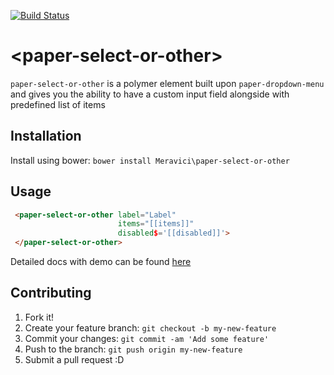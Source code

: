 [![Build Status](https://travis-ci.org/Meravici/paper-select-or-other.svg?branch=master)](https://travis-ci.org/Meravici/paper-select-or-other)
# \<paper-select-or-other\>

`paper-select-or-other` is a polymer element built upon `paper-dropdown-menu` and gives you the ability to have a custom input field alongside with predefined list of items

## Installation

Install using bower: `bower install Meravici\paper-select-or-other`

## Usage

```html
 <paper-select-or-other label="Label"
                        items="[[items]]"
                        disabled$='[[disabled]]'>
 </paper-select-or-other>
```

Detailed docs with demo can be found [here](https://meravici.github.io/paper-select-or-other/components/paper-select-or-other/)

## Contributing

1. Fork it!
2. Create your feature branch: `git checkout -b my-new-feature`
3. Commit your changes: `git commit -am 'Add some feature'`
4. Push to the branch: `git push origin my-new-feature`
5. Submit a pull request :D
